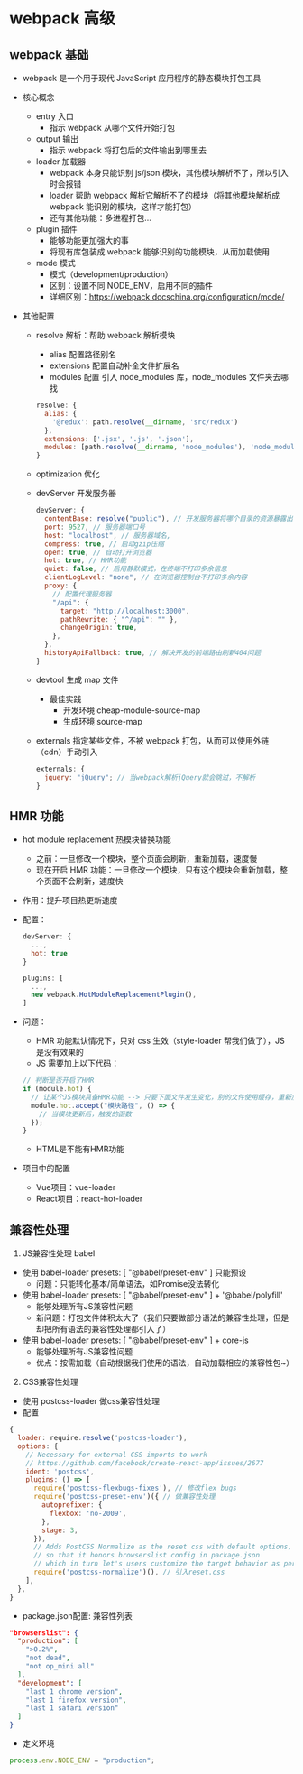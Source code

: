 # webpack 高级

## webpack 基础

- webpack 是一个用于现代 JavaScript 应用程序的静态模块打包工具
- 核心概念

  - entry 入口
    - 指示 webpack 从哪个文件开始打包
  - output 输出
    - 指示 webpack 将打包后的文件输出到哪里去
  - loader 加载器
    - webpack 本身只能识别 js/json 模块，其他模块解析不了，所以引入时会报错
    - loader 帮助 webpack 解析它解析不了的模块（将其他模块解析成 webpack 能识别的模块，这样才能打包）
    - 还有其他功能：多进程打包...
  - plugin 插件
    - 能够功能更加强大的事
    - 将现有库包装成 webpack 能够识别的功能模块，从而加载使用
  - mode 模式
    - 模式（development/production）
    - 区别：设置不同 NODE_ENV，启用不同的插件
    - 详细区别：https://webpack.docschina.org/configuration/mode/

- 其他配置

  - resolve 解析：帮助 webpack 解析模块

    - alias 配置路径别名
    - extensions 配置自动补全文件扩展名
    - modules 配置 引入 node_modules 库，node_modules 文件夹去哪找

    ```js
    resolve: {
      alias: {
        '@redux': path.resolve(__dirname, 'src/redux')
      },
      extensions: ['.jsx', '.js', '.json'],
      modules: [path.resolve(__dirname, 'node_modules'), 'node_modules']
    }
    ```

  - optimization 优化
  - devServer 开发服务器
    ```js
    devServer: {
      contentBase: resolve("public"), // 开发服务器将哪个目录的资源暴露出去
      port: 9527, // 服务器端口号
      host: "localhost", // 服务器域名,
      compress: true, // 启动gzip压缩
      open: true, // 自动打开浏览器
      hot: true, // HMR功能
      quiet: false, // 启用静默模式，在终端不打印多余信息
      clientLogLevel: "none", // 在浏览器控制台不打印多余内容
      proxy: {
        // 配置代理服务器
        "/api": {
          target: "http://localhost:3000",
          pathRewrite: { "^/api": "" },
          changeOrigin: true,
        },
      },
      historyApiFallback: true, // 解决开发的前端路由刷新404问题
    }
    ```
  - devtool 生成 map 文件
    - 最佳实践
      - 开发环境 cheap-module-source-map
      - 生成环境 source-map
  - externals 指定某些文件，不被 webpack 打包，从而可以使用外链（cdn）手动引入
    ```js
    externals: {
      jquery: "jQuery"; // 当webpack解析jQuery就会跳过，不解析
    }
    ```

## HMR 功能

- hot module replacement 热模块替换功能
  - 之前：一旦修改一个模块，整个页面会刷新，重新加载，速度慢
  - 现在开启 HMR 功能：一旦修改一个模块，只有这个模块会重新加载，整个页面不会刷新，速度快
- 作用：提升项目热更新速度
- 配置：

  ```js
  devServer: {
    ...,
    hot: true
  }

  plugins: [
    ...,
    new webpack.HotModuleReplacementPlugin(),
  ]
  ```

- 问题：
  - HMR 功能默认情况下，只对 css 生效（style-loader 帮我们做了），JS 是没有效果的
  - JS 需要加上以下代码：
  ```js
  // 判断是否开启了HMR
  if (module.hot) {
    // 让某个JS模块具备HMR功能 --> 只要下面文件发生变化，别的文件使用缓存，重新加载下面文件
    module.hot.accept("模块路径", () => {
      // 当模块更新后，触发的函数
    });
  }
  ```
  - HTML是不能有HMR功能

- 项目中的配置
  - Vue项目：vue-loader 
  - React项目：react-hot-loader

## 兼容性处理
1. JS兼容性处理 babel
- 使用 babel-loader presets: [ "@babel/preset-env" ] 只能预设
  - 问题：只能转化基本/简单语法，如Promise没法转化
- 使用 babel-loader presets: [ "@babel/preset-env" ] + '@babel/polyfill' 
  - 能够处理所有JS兼容性问题
  - 新问题：打包文件体积太大了（我们只要做部分语法的兼容性处理，但是却把所有语法的兼容性处理都引入了）
- 使用 babel-loader presets: [ "@babel/preset-env" ] + core-js 
  - 能够处理所有JS兼容性问题
  - 优点：按需加载（自动根据我们使用的语法，自动加载相应的兼容性包~）

2. CSS兼容性处理  
- 使用 postcss-loader 做css兼容性处理
- 配置
```js
{
  loader: require.resolve('postcss-loader'),
  options: {
    // Necessary for external CSS imports to work
    // https://github.com/facebook/create-react-app/issues/2677
    ident: 'postcss',
    plugins: () => [
      require('postcss-flexbugs-fixes'), // 修改flex bugs
      require('postcss-preset-env')({ // 做兼容性处理
        autoprefixer: {
          flexbox: 'no-2009',
        },
        stage: 3,
      }),
      // Adds PostCSS Normalize as the reset css with default options,
      // so that it honors browserslist config in package.json
      // which in turn let's users customize the target behavior as per their needs.
      require('postcss-normalize')(), // 引入reset.css
    ],
  },
}
```
- package.json配置: 兼容性列表
```json
"browserslist": {
  "production": [
    ">0.2%",
    "not dead",
    "not op_mini all"
  ],
  "development": [
    "last 1 chrome version",
    "last 1 firefox version",
    "last 1 safari version"
  ]
}
```
- 定义环境
```js
process.env.NODE_ENV = "production";
```


